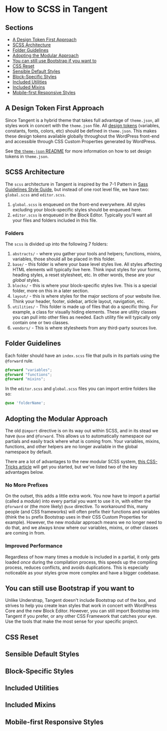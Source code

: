 How to SCSS in Tangent  <!-- omit in toc -->
======================

## Sections  <!-- omit in toc -->
- [A Design Token First Approach](#a-design-token-first-approach)
- [SCSS Architecture](#scss-architecture)
- [Folder Guidelines](#folder-guidelines)
- [Adopting the Modular Approach](#adopting-the-modular-approach)
- [You can still use Bootstrap if you want to](#you-can-still-use-bootstrap-if-you-want-to)
- [CSS Reset](#css-reset)
- [Sensible Default Styles](#sensible-default-styles)
- [Block-Specific Styles](#block-specific-styles)
- [Included Utilities](#included-utilities)
- [Included Mixins](#included-mixins)
- [Mobile-first Responsive Styles](#mobile-first-responsive-styles)


## A Design Token First Approach

Since Tangent is a hybrid theme that takes full advantage of `theme.json`, all styles work in concert with the `theme.json` file. All [design tokens](https://piccalil.li/tutorial/what-are-design-tokens/) (variables, constants, fonts, colors, etc) should be defined in `theme.json`. This makes these design tokens available globally throughout the WordPress front-end and accessible through CSS Custom Properties generated by WordPress.

See [the `theme-json` README](../theme-json/README.md) for more information on how to set design tokens in `theme.json`.

## SCSS Architecture

The `scss` architecture in Tangent is inspired by the 7-1 Pattern in [Sass Guidelines Style Guide](https://sass-guidelin.es/), but instead of one root level file, we have two: `global.scss` and `editor.scss`.

1. `global.scss` is enqueued on the front-end everywhere. All styles excluding your block-specific styles should be enqueued here.
2. `editor.scss` is enqueued in the Block Editor. Typically you'll want all your files and folders included in this file.

### Folders <!-- omit in toc -->

The `scss` is divided up into the following 7 folders:

1. `abstracts/` - where you gather your tools and helpers; functions, mixins, variables, those should all be placed in this folder.
2. `base/` - this folder is where your base level styles live. All styles affecting HTML elements will typically live here. Think input styles for your forms, heading styles, a reset stylesheet, etc. In other words, these are your _global_ styles.
3. `blocks/` - this is where your block-specific styles live. This is a special folder, more on this in a later section.
4. `layout/` - this is where styles for the major sections of your website live. Think your header, footer, sidebar, article layout, navigation, etc.
5. `utilities/` - This folder is made up of files that do a specific thing. For example, a class for visually hiding elements. These are utility classes you can pull into other files as needed. Each utility file will typically only contain one or two classes.
6. `vendors/` - This is where stylesheets from any third-party sources live.

## Folder Guidelines

Each folder should have an `index.scss` file that pulls in its partials using the `@forward` rule.

```scss
@forward "variables";
@forward "functions";
@forward "mixins";
```

In the `editor.scss` and `global.scss` files you can import entire folders like so:

```scss
@use 'folderName';
```

## Adopting the Modular Approach

The old `@import` directive is on its way out within SCSS, and in its stead we have `@use` and `@forward`. This allows us to automatically namespace our partials and easily track where what is coming from. Your variables, mixins, functions, and other helpers are no longer available in the global namespace by default.

There are a lot of advantages to the new modular SCSS system, [this CSS-Tricks article](https://css-tricks.com/introducing-sass-modules/) will get you started, but we've listed two of the key advantages below.

### No More Prefixes <!-- omit in toc -->

On the outset, this adds a little extra work. You now have to import a partial (called a _module_) into every partial you want to use it in, with either the `@forward` or (the more likely) `@use` directive. To workaround this, many people (and CSS frameworks) will often prefix their functions and variables (think the `bs` prefix Bootstrap uses in their CSS Custom Properties for example). However, the new modular approach means we no longer need to do that, and we always know where our variables, mixins, or other classes are coming in from.

### Improved Performance <!-- omit in toc -->

Regardless of how many times a module is included in a partial, it only gets loaded _once_ during the compilation process, this speeds up the compiling process, reduces conflicts, and avoids duplications. This is especially noticeable as your styles grow more complex and have a bigger codebase.

## You can still use Bootstrap if you want to

Unlike Understrap, Tangent doesn't include Bootstrap out of the box, and strives to help you create lean styles that work in concert with WordPress Core and the new Block Editor. However, you can still import Bootstrap into Tangent if you prefer, or any other CSS Framework that catches your eye. Use the tools that make the most sense for your specific project.

## CSS Reset

## Sensible Default Styles

## Block-Specific Styles

## Included Utilities

## Included Mixins
## Mobile-first Responsive Styles
